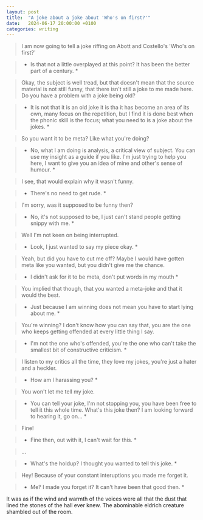 ```yaml
---
layout: post
title:  "A joke about a joke about 'Who's on first?'"
date:   2024-06-17 20:00:00 +0100
categories: writing
---
```

> I am now going to tell a joke riffing on Abott and Costello's 'Who's on first?'

>  * Is that not a little overplayed at this point? It has been the better part of a century. *

> Okay, the subject is well tread, but that doesn't mean that the source material is not still funny, that there isn't still a joke to me made here. Do you have a problem with a joke being old?

> * It is not that it is an old joke it is tha it has become an area of its own, many focus on the repetition, but I find it is done best when the phonic skill is the focus; what you need to is a joke about the jokes. *

> So you want it to be meta? Like what you're doing?

> * No, what I am doing is analysis, a critical view of subject. You can use my insight as a guide if you like. I'm just trying to help you here, I want to give you an idea of mine and other's sense of humour. *

> I see, that would explain why it wasn't funny.

> * There's no need to get rude. *

> I'm sorry, was it supposed to be funny then?

> * No, it's not supposed to be, I just can't stand people getting snippy with me. *

> Well I'm not keen on being interrupted.

> * Look, I just wanted to say my piece okay. *

> Yeah, but did you have to cut me off? Maybe I would have gotten meta like you wanted, but you didn't give me the chance.

> * I didn't ask for it to be meta, don't put words in my mouth *

> You implied that though, that you wanted a meta-joke and that it would the best.

> * Just because I am winning does not mean you have to start lying about me. *

> You're winning? I don't know how you can say that, you are the one who keeps getting offended at every little thing I say.

> * I'm not the one who's offended, you're the one who can't take the smallest bit of constructive criticism. *

> I listen to my critics all the time, they love my jokes, you're just a hater and a heckler.

> * How am I harassing you? *

> You won't let me tell my joke.

> * You can tell your joke, I'm not stopping you, you have been free to tell it this whole time. What's this joke then? I am looking forward to hearing it, go on... *

> Fine!

> * Fine then, out with it, I can't wait for this. *

> ...

> * What's the holdup? I thought you wanted to tell this joke. *

> Hey! Because of your constant interuptions you made me forget it.

> * Me‽ I made you forget it? It can't have been that good then. *

It was as if the wind and warmth of the voices were all that the dust that lined the stones of the hall ever knew. The abominable eldrich creature shambled out of the room.
